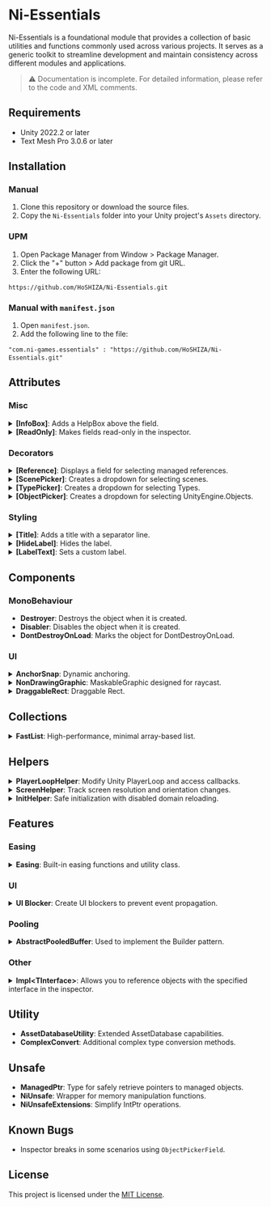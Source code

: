 # Ni-Essentials
Ni-Essentials is a foundational module that provides a collection of basic utilities and functions commonly used across various projects. It serves as a generic toolkit to streamline development and maintain consistency across different modules and applications.

> ⚠️ Documentation is incomplete. For detailed information, please refer to the code and XML comments.

## Requirements
* Unity 2022.2 or later
* Text Mesh Pro 3.0.6 or later

## Installation

### Manual
1. Clone this repository or download the source files.
2. Copy the `Ni-Essentials` folder into your Unity project's `Assets` directory.

### UPM
1. Open Package Manager from Window > Package Manager.
2. Click the "+" button > Add package from git URL.
3. Enter the following URL:

```
https://github.com/HoSHIZA/Ni-Essentials.git
```

### Manual with `manifest.json`
1. Open `manifest.json`.
2. Add the following line to the file:

```
"com.ni-games.essentials" : "https://github.com/HoSHIZA/Ni-Essentials.git"
```

## Attributes

### Misc
<details>
<summary><b>[InfoBox]</b>: Adds a HelpBox above the field.</summary>

```csharp
[InfoBox("Message", MessageType.Info)] public int a;
```
---
</details>

<details>
<summary><b>[ReadOnly]</b>: Makes fields read-only in the inspector.</summary>

![Preview](.github/docs/images/attributes/read-only.png)

```csharp
[ReadOnly] public int a;
```
---
</details>

### Decorators
<details>
<summary><b>[Reference]</b>: Displays a field for selecting managed references.</summary>

Displays a field for selecting a managed reference in the inspector. When used, you must mark the desired classes with the `[System.Serializable]` attribute.

Works only when paired with `[SerializeReference]`.

![Preview](.github/docs/images/attributes/reference.png)

```csharp
public interface IManagedObject {}
public interface ISomeManagedObject {}

[Serializable]
public class A : IManagedObject {}

[Category("Category")] // Specifies the category in the selection menu.
[DisplayName("New Name")] // Renames the class in the selection menu.
[Serializable]
public class B : IManagedObject {}

[Category("")] // Removes from all categories, including the inheritance tree.
[Serializable]
public class C : IManagedObject {}

[Serializable]
public class D : ISomeManagedObject {}

[Reference]
public IManagedObject ManagedReferenceField;

// Shows only objects inherited from `ISomeManagedObject` for selection.
[Reference(typeof(ISomeManagedObject))]
public IManagedObject ManagedReferenceField;
```
---
</details>

<details>
<summary><b>[ScenePicker]</b>: Creates a dropdown for selecting scenes.</summary>

Applies only to a field of type `string` and returns the name of the scene.

![Preview](.github/docs/images/attributes/scene.png)

```csharp
[ScenePicker] public string SceneName;
```
---
</details>

<details>
<summary><b>[TypePicker]</b>: Creates a dropdown for selecting Types.</summary>

Applies only to a field of type string and returns AssemblyQualified type name.

```csharp
[TypePicker] public string TypeName;
```
---
</details>

<details>
<summary><b>[ObjectPicker]</b>: Creates a dropdown for selecting UnityEngine.Objects.</summary>

> ⚠️ May break inspector

```csharp
[ObjectPicker] public Object UnityObject;
```
</details>

### Styling
<details>
<summary><b>[Title]</b>: Adds a title with a separator line.</summary>

![Preview](.github/docs/images/attributes/title.png)

```csharp
[Title("Header Text", LabelColor = "red", LineColor = "green")]
public string a;
```
---
</details>

<details>
<summary><b>[HideLabel]</b>: Hides the label.</summary>

```csharp
[HideLabel] public string a;
```
---
</details>

<details>
<summary><b>[LabelText]</b>: Sets a custom label.</summary>

```csharp
[LabelText("New Label")] public string a;
```
---
</details>

## Components

### MonoBehaviour
* <b>Destroyer</b>: Destroys the object when it is created.
* <b>Disabler</b>: Disables the object when it is created.
* <b>DontDestroyOnLoad</b>: Marks the object for DontDestroyOnLoad.

### UI
<details>
<summary><b>AnchorSnap</b>: Dynamic anchoring.</summary>

![Preview](.github/docs/images/components/anchor-snap.png)

</details>

<details>
<summary><b>NonDrawingGraphic</b>: MaskableGraphic designed for raycast.</summary>

![Preview](.github/docs/images/components/non-drawing-graphic.png)

</details>

<details>
<summary><b>DraggableRect</b>: Draggable Rect.</summary>
</details>

## Collections
<details>
<summary><b>FastList</b>: High-performance, minimal array-based list.</summary>

```csharp
FastList<string> list = new FastList<string>(32);
```
</details>

## Helpers
<details>
<summary><b>PlayerLoopHelper</b>: Modify Unity PlayerLoop and access callbacks.</summary>

It allows you to add your own runners, and also provides access to PlayerLoop callbacks for each timing via static `Action`.

```csharp
using NiGames.Essentianls.Helpers;

public struct CustomUpdate { } // Update
public struct CustomFixedUpdate { } // FixedUpdate

// Method to modify PlayerLoop, use it to modify PlayerLoop conveniently.
// Automatically applies PlayerLoop changes when the method completes.
PlayerLoopHelper.ModifyLoop(systems =>
{
    // Inserts a custom runner into the Loop of the specified timing.
    systems.InsertLoop<Update, CustomUpdate>(static () => { /* Action */ });
    
    // Inserts a custom runner into the Loop of the specified timing.
    systems.InsertLoop<FixedUpdate, CustomFixedUpdate>(static () => { /* Action */ });
    
    // Attempt to remove the runner.
    systems.TryRemoveLoop<FixedUpdate, CustomFixedUpdate>();
});
```

It is also possible to subscribe to events from PlayerLoop.

```csharp
PlayerLoopHelper.OnFixedUpdate += static () => { /* Action */ };
```

or...

```csharp
PlayerLoopHelper.Subscribe(PlayerLoopTiming.EarlyUpdate, static () => { /* Action */ });
```
---
</details>

<details>
<summary><b>ScreenHelper</b>: Track screen resolution and orientation changes.</summary>

```csharp
using NiGames.Essentianls.Helpers;

var isLandscape = ScreenHelper.IsLandscape;
var isPortrait = ScreenHelper.IsPortrait;

ScreenHelper.ResolutionChanged += newResolution => { /* Action */ };
ScreenHelper.OrientationChanged += newOrientation => { /* Action */ };

ScreenHelper.SetPollingTime(2f); // Sets the polling time (in seconds). If 0, each frame is polled.
```
---
</details>

<details>
<summary><b>InitHelper</b>: Safe initialization with disabled domain reloading.</summary>

```csharp
using NiGames.Essentianls.Helpers;

var isLandscape = ScreenHelper.IsLandscape;
var isPortrait = ScreenHelper.IsPortrait;

ScreenHelper.ResolutionChanged += newResolution => { /* Action */ };
ScreenHelper.OrientationChanged += newOrientation => { /* Action */ };

ScreenHelper.SetPollingTime(2f); // Sets the polling time (in seconds). If 0, each frame is polled.
```
</details>

## Features

### Easing

<details>
<summary><b>Easing</b>: Built-in easing functions and utility class.</summary>

```csharp
using NiPrefs.Essentianls.Easing;

float t = 0.5f;
float easedT = EaseUtility.Evaluate(t, Ease.InCubic); 
float easedT = EaseUtility.Evaluate(t, Ease.InOutBounce);

Func<float, float> easeFunc = EaseFunction.Linear;
```
---
</details>

### UI

<details>
<summary><b>UI Blocker</b>: Create UI blockers to prevent event propagation.</summary>

```csharp
// TODO
```
---
</details>

### Pooling

<details>
<summary><b>AbstractPooledBuffer</b>: Used to implement the Builder pattern.</summary>

Example Buffer implementation:
```csharp
public class SomeBuilderBuffer : AbstractPooledBuffer<SomeBuilderBuffer> 
{
    public bool Parameter1;
    public string Parameter2;
    
    protected override void Reset()
    {
        Parameter1 = false;
        Parameter2 = "default";
    }
}
```

Example Builder implementation:
```csharp
public struct SomeBuilder
{
    internal ushort Revision;
    internal SomeBuilderBuffer Buffer;
    
    internal SomeBuilder(SomeBuilderBuffer buffer)
    {
        Revision = buffer.Revision;
        Buffer = buffer;
    }

    public readonly SomeBuilder WithParameter1(bool value)
    {
        Buffer.Parameter1 = value;
        return this;
    }

    public readonly SomeBuilder WithParameter2(string value)
    {
        Buffer.Parameter2 = value;
        return this;
    }
    
    public SomeObject Build() 
    {
        var result = new SomeObject(Buffer.Parameter1, Buffer.Parameter2);
        
        Buffer.Dispose();
        
        return result;
    }
}
```

Usage:
```csharp
SomeBuilderBuffer buffer = SomeBuilderBuffer.GetPooled();
SomeBuilder builder = new SomeBuilder(buffer);

builder.WithParameter1(true);

SomeObject result = builder.Build();
```
---
</details>

### Other

<details>
<summary><b>Impl&lt;TInterface&gt;</b>: Allows you to reference objects with the specified interface in the inspector.</summary>

```csharp
// TODO
```
</details>

## Utility
* <b>AssetDatabaseUtility</b>: Extended AssetDatabase capabilities.
* <b>ComplexConvert</b>: Additional complex type conversion methods.

## Unsafe
* <b>ManagedPtr</b>: Type for safely retrieve pointers to managed objects.
* <b>NiUnsafe</b>: Wrapper for memory manipulation functions.
* <b>NiUnsafeExtensions</b>: Simplify IntPtr operations.

## Known Bugs
* Inspector breaks in some scenarios using `ObjectPickerField`. 

## License
This project is licensed under the [MIT License](LICENSE).